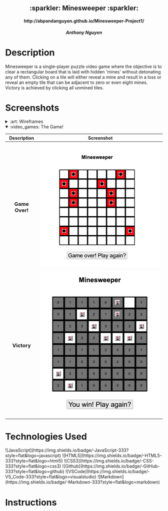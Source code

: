 <div align="center">
   <h2>:sparkler: Minesweeper :sparkler:</h2>
   <h4>http://abpandanguyen.github.io/Minesweeper-Project1/</h4>
   <h5>Anthony Nguyen</h5>                             
</div>

<h1>Description</h1>
<p>Minesweeper is a single-player puzzle video game where the objective is to clear a rectangular board that is laid with hidden 'mines' without detonating any of them. Clicking on a tile will either reveal a mine and result in a loss or reveal an empty tile that can be adjacent to zero or even eight mines. Victory is achieved by clicking all unmined tiles.</p>

<h1>Screenshots</h1>

<details>
<summary> :art: Wireframes</summary>

| Description | Screenshot |
|------------ | ------------|
| <h3 align="center">Initial Blueprint</h3> | <img src="https://github.com/abpandanguyen/Minesweeper-Project1/blob/main/wireframe/wireframe.jpeg" width="500"/>
</details>

<details open>
<summary> :video_games: The Game!</summary>

| Description | Screenshot |
|------------ | ------------|
| <h3 align="center">Game Over!</h3> | <img src="https://github.com/abpandanguyen/Minesweeper-Project1/blob/main/screenshots/GameOver.png" width="500"/> |
| <h3 align="center">Victory</h3> | <img src="https://github.com/abpandanguyen/Minesweeper-Project1/blob/main/screenshots/Victory.png" width="500"/> |
</details>

<h1>Technologies Used</h1>
![JavaScript](https://img.shields.io/badge/-JavaScript-333?style=flat&logo=javascript) 
![HTML5](https://img.shields.io/badge/-HTML5-333?style=flat&logo=html5)
![CSS3](https://img.shields.io/badge/-CSS-333?style=flat&logo=css3)
![Github](https://img.shields.io/badge/-GitHub-333?style=flat&logo=github)
![VSCode](https://img.shields.io/badge/-VS_Code-333?style=flat&logo=visualstudio)
![Markdown](https://img.shields.io/badge/-Markdown-333?style=flat&logo=markdown)

<h1>Instructions</h1>